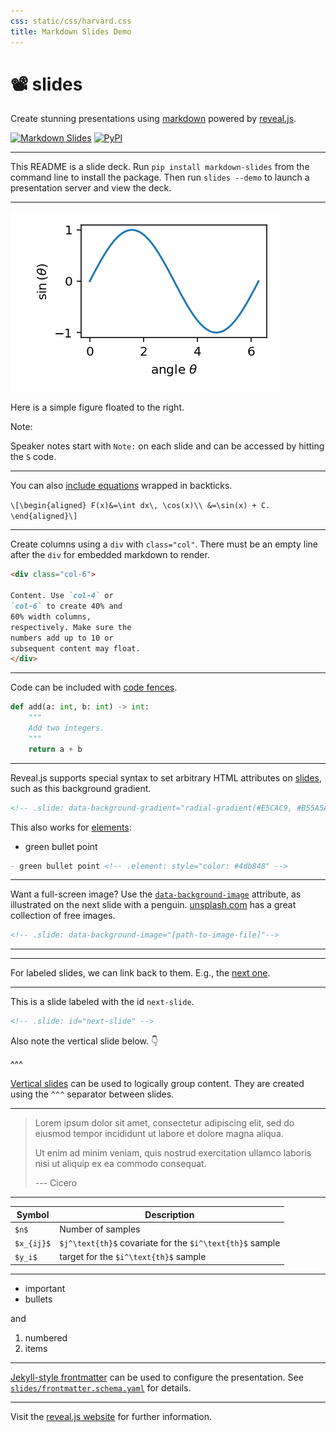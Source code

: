```yaml
---
css: static/css/harvard.css
title: Markdown Slides Demo
---
```


# 📽️ slides

Create stunning presentations using [markdown](https://www.markdownguide.org) powered by [reveal.js](https://revealjs.com).

[![Markdown Slides](https://github.com/tillahoffmann/slides/actions/workflows/main.yaml/badge.svg)](https://github.com/tillahoffmann/slides/actions/workflows/main.yaml)
[![PyPI](https://img.shields.io/pypi/v/markdown-slides)](https://pypi.org/project/markdown-slides/)

---

This README is a slide deck. Run `pip install markdown-slides` from the command line to install the package. Then run `slides --demo` to launch a presentation server and view the deck.

---

![](figure.png) <!-- .element: class="right" -->

Here is a simple figure floated to the right.

Note:

Speaker notes start with `Note:` on each slide and can be accessed by hitting the `S` code.

---

You can also [include equations](https://revealjs.com/math/#markdown) wrapped in backticks.

`\[\begin{aligned}
F(x)&=\int dx\, \cos(x)\\
&=\sin(x) + C.
\end{aligned}\]`

---

<div class="col">

Create columns using a `div` with `class="col"`. There must be an empty line after the `div` for embedded markdown to render.
</div>

<div class="col">

```markdown
<div class="col-6">

Content. Use `col-4` or
`col-6` to create 40% and
60% width columns,
respectively. Make sure the
numbers add up to 10 or
subsequent content may float.
</div>
```
</div>

---

Code can be included with [code fences](https://www.markdownguide.org/extended-syntax/#fenced-code-blocks).

```python
def add(a: int, b: int) -> int:
    """
    Add two integers.
    """
    return a + b
```

---

Reveal.js supports special syntax to set arbitrary HTML attributes on [slides](https://revealjs.com/markdown/#slide-attributes), such as this background gradient.

<!-- .slide: data-background-gradient="radial-gradient(white, #E5CAC9)" -->

```html
<!-- .slide: data-background-gradient="radial-gradient(#E5CAC9, #B55A5A)" -->
```

This also works for [elements](https://revealjs.com/markdown/#element-attributes):
- green bullet point <!-- .element: style="color: #4db848" -->

```markdown
- green bullet point <!-- .element: style="color: #4db848" -->
```

---

Want a full-screen image? Use the [`data-background-image`](https://revealjs.com/backgrounds/#image-backgrounds) attribute, as illustrated on the next slide with a penguin. [unsplash.com](https://unsplash.com) has a great collection of free images.

```html
<!-- .slide: data-background-image="[path-to-image-file]"-->
```

---

<!--.slide: data-background-image="https://images.unsplash.com/photo-1598439210625-5067c578f3f6?w=1024&q=80"-->

---

For labeled slides, we can link back to them. E.g., the [next one](#next-slide).

---

<!-- .slide: id="next-slide" -->

This is a slide labeled with the id `next-slide`.

```markdown
<!-- .slide: id="next-slide" -->
```

Also note the vertical slide below. 👇

^^^

[Vertical slides](https://revealjs.com/vertical-slides/) can be used to logically group content. They are created using the `^^^` separator between slides.

---

> Lorem ipsum dolor sit amet, consectetur adipiscing elit, sed do eiusmod tempor incididunt ut labore et dolore magna aliqua.
>
> Ut enim ad minim veniam, quis nostrud exercitation ullamco laboris nisi ut aliquip ex ea commodo consequat.
>
> --- Cicero <!-- .element: class="author" -->

---

| Symbol     | Description                                              |
| ---------- | -------------------------------------------------------- |
| `$n$`      | Number of samples                                        |
| `$x_{ij}$` | `$j^\text{th}$` covariate for the `$i^\text{th}$` sample |
| `$y_i$`    | target for the `$i^\text{th}$` sample                    |

---

- important
- bullets

and

1. numbered
2. items

---

[Jekyll-style frontmatter](https://jekyllrb.com/docs/front-matter/) can be used to configure the presentation. See [`slides/frontmatter.schema.yaml`](slides/frontmatter.schema.yaml) for details.

---

Visit the [reveal.js website](https://revealjs.com/markdown/) for further information.
